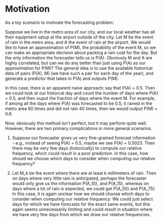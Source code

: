 # Motivation

As a toy scenario to motivate the forecasting problem: 

Suppose we live in the metro area of our city, and our local weather has all their equipment
setup at the airport outside of the city. Let M be the event of rain in the
metro area, and A the event of rain at the airport. We would like to have an
approximation of P(M), the probability of the event M, so we can make an
appropriate decision about packing a rain coat for the day. But the only
information the forecaster tells us is P(A). Obviously M and A are highly
correlated, but can we do any better than just using P(A) as our approximation
for P(M)?  The general idea is to  use the available historical data of pairs (P(A), M) (we have such a pair for each day of the year), 
and  generate a predictor that takes in P(A) and outputs P(M). 

In this case, there is an apparent naive approach: say that P(A) = 0.5. Then we
could look at our historcal day and count the number of days where P(A) = 0.5, and then
 ouput the fraction of days where the event M. For example, if among all the
days where P(A) was forecasted to be 0.5, it rained in the metro area 60 times
and did not rain 40 times, then we would output P(M) = 0.6.

Now, obviously this method isn't perfect, but it may perform quite well.
However, there are two primary complications in more general scenarios.

1. Suppose our forecaster gives us very fine-grained forecast information -
   e.g., instead of seeing P(A) = 0.5, maybe we see P(A) = 0.5023. Then there
may be very few days (historically) to compute our relative frequency,
which could result in a poor prediction. In this case, how should we choose
which days to consider when computing our relative frequency? 

2. Let M_k be the event where there are at least k millimeters of rain. 
   Then on days where very little rain is anticipated, perhaps the forecaster
    would only give us the information P(A_10), and P(A_15), whereas on days
    where a lot of rain is expected, we could get P(A_50) and P(A_75). 
    In this case, it is again unclear how we should choose which days to
    consider when computing our relative frequency: We could just  select days
    for which we have forecasts for the exact same events, but this again seems
    unnecessarily limiting and could result in situation where we have very few
    days from which we draw our relative frequencies.
